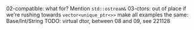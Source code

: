02-compatible: what for? Mention `std::ostream&`
03-ctors: out of place if we're rushing towards `vector<unique_ptr<>>`
make all examples the same: Base/Int/String
TODO: virtual dtor, between 08 and 09, see 221128

